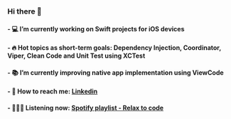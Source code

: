 ### Hi there 👋
#### - 💻 I’m currently working on Swift projects for iOS devices
#### - 🔥 Hot topics as short-term goals: Dependency Injection, Coordinator, Viper, Clean Code and Unit Test using XCTest 
#### - 📚 I’m currently improving native app implementation using ViewCode
#### - 📧 How to reach me: [Linkedin](https://www.linkedin.com/in/tbdbatista/)
#### - 🎼🎵🎶 Listening now: [Spotify playlist - Relax to code](https://open.spotify.com/playlist/6N3qvj1p8Kkwkr19QXcmhx?si=4adeba3a660142cd)

